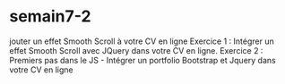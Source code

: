 # semain7-2
jouter un effet Smooth Scroll à votre CV en ligne Exercice 1 : Intégrer un effet Smooth Scroll avec JQuery dans votre CV en ligne. Exercice 2 : Premiers pas dans le JS - Intégrer un portfolio Bootstrap et Jquery dans votre CV en ligne
